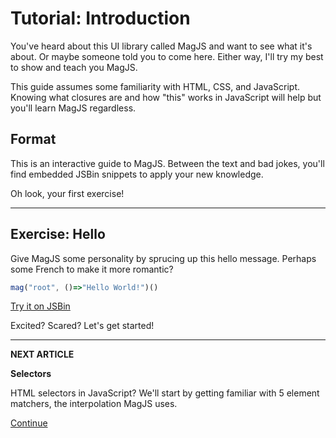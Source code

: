 # Tutorial: Introduction

You've heard about this UI library called MagJS and want to see what it's about.
Or maybe someone told you to come here. 
Either way, I'll try my best to show and teach you MagJS.

This guide assumes some familiarity with HTML, CSS, and JavaScript.
Knowing what closures are and how "this" works in JavaScript will help but you'll learn MagJS regardless.

## Format

This is an interactive guide to MagJS. Between the text and bad jokes, you'll find embedded JSBin snippets to apply your new knowledge.

Oh look, your first exercise!

<hr>

## Exercise: Hello

Give MagJS some personality by sprucing up this hello message. Perhaps some French to make it more romantic?

```js
mag("root", ()=>"Hello World!")()
```

[Try it on JSBin](http://jsbin.com/pafufemito/edit?js,output)


Excited? Scared? Let's get started!

<hr>

**NEXT ARTICLE**

**Selectors**

HTML selectors in JavaScript? We'll start by getting familiar with 5 element matchers, the interpolation MagJS uses.

[Continue]()
